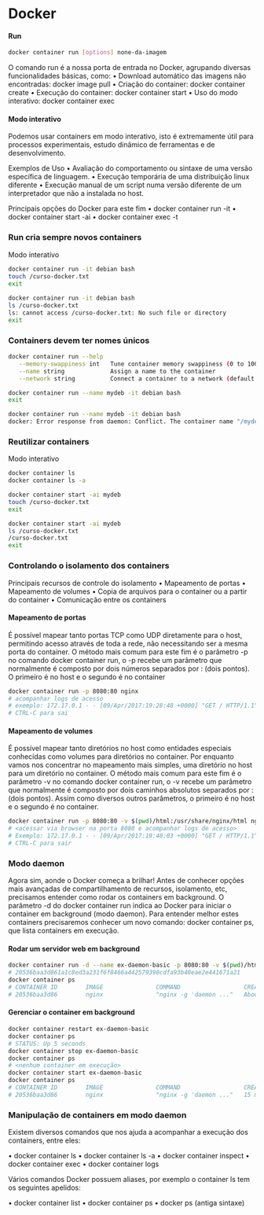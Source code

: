 # Docker

#### Run
```bash
docker container run [options] none-da-imagem
```

O comando run é a nossa porta de entrada no Docker, agrupando diversas funcionalidades básicas, como:
• Download automático das imagens não encontradas: docker image pull 
• Criação do container: docker container create 
• Execução do container: docker container start 
• Uso do modo interativo: docker container exec

#### Modo interativo

Podemos usar containers em modo interativo, isto é extremamente útil para processos experimentais, estudo dinâmico de ferramentas e de desenvolvimento.

Exemplos de Uso 
• Avaliação do comportamento ou sintaxe de uma versão específica de linguagem. 
• Execução temporária de uma distribuição linux diferente 
• Execução manual de um script numa versão diferente de um interpretador que não a instalada no host.

Principais opções do Docker para este fim 
• docker container run -it
• docker container start -ai 
• docker container exec -t

### Run cria sempre novos containers

Modo interativo

```bash
docker container run -it debian bash 
touch /curso-docker.txt 
exit
    
docker container run -it debian bash 
ls /curso-docker.txt 
ls: cannot access /curso-docker.txt: No such file or directory 
exit
```

### Containers devem ter nomes únicos

```bash
docker container run --help
   --memory-swappiness int   Tune container memory swappiness (0 to 100) (default -1)
   --name string             Assign a name to the container
   --network string          Connect a container to a network (default "default")

docker container run --name mydeb -it debian bash 
exit

docker container run --name mydeb -it debian bash 
docker: Error response from daemon: Conflict. The container name "/mydeb" is already in use by container ad86038db5a3e8099d7c5a828c30520d26b0b98e35cbba46699ef25b7606b350. You have to remove (or rename) that container to be able to reuse that name.. See 'docker run --help'.
```

### Reutilizar containers
Modo interativo

```bash
docker container ls 
docker container ls -a

docker container start -ai mydeb 
touch /curso-docker.txt
exit

docker container start -ai mydeb 
ls /curso-docker.txt 
/curso-docker.txt
exit
```

### Controlando o isolamento dos containers

Principais recursos de controle do isolamento
 • Mapeamento de portas
 • Mapeamento de volumes
 • Copia de arquivos para o container ou a partir do container
 • Comunicação entre os containers

#### Mapeamento de portas

É possível mapear tanto portas TCP como UDP diretamente para o host, permitindo acesso através de toda a rede, não necessitando ser a mesma porta do container. O método mais comum para este fim é o parâmetro -p no comando docker container run, o -p recebe um parâmetro que normalmente é composto por dois números separados por : (dois pontos). O primeiro é no host e o segundo é no container

```bash
docker container run -p 8080:80 nginx 
# acompanhar logs de acesso 
# exemplo: 172.17.0.1 - - [09/Apr/2017:19:28:48 +0000] "GET / HTTP/1.1" 304 0 "-" "Mozilla/5.0 (X11; Linux x86_64) AppleWebKit/537.36 (KHTML, like Gecko) Chrome/57.0.2987.133 Safari/537.36" "-" 
# CTRL-C para sai
```

#### Mapeamento de volumes

É possível mapear tanto diretórios no host como entidades especiais conhecidas como volumes para diretórios no container. Por enquanto vamos nos concentrar no mapeamento mais simples, uma diretório no host para um diretório no container. O método mais comum para este fim é o parâmetro -v no comando docker container run, o -v recebe um parâmetro que normalmente é composto por dois caminhos absolutos separados por : (dois pontos). Assim como diversos outros parâmetros, o primeiro é no host e o segundo é no container.

```bash
docker container run -p 8080:80 -v $(pwd)/html:/usr/share/nginx/html nginx 
# <acessar via browser na porta 8080 e acompanhar logs de acesso> 
# Exemplo: 172.17.0.1 - - [09/Apr/2017:19:40:03 +0000] "GET / HTTP/1.1" 200 21 "" "Mozilla/5.0 (X11; Linux x86_64) AppleWebKit/537.36 (KHTML, like Gecko) Chrome/57.0.2987.133 Safari/537.36" "-" 
# CTRL-C para sair
```

### Modo daemon

Agora sim, aonde o Docker começa a brilhar!
Antes de conhecer opções mais avançadas de compartilhamento de recursos, isolamento, etc, precisamos entender como rodar os containers em background. O parâmetro -d do docker container run indica ao Docker para iniciar o container em background (modo daemon).
Para entender melhor estes containers precisaremos conhecer um novo comando: docker container ps, que lista containers em execução.

#### Rodar um servidor web em background

```bash
docker container run -d --name ex-daemon-basic -p 8080:80 -v $(pwd)/html:/usr/share/nginx/html nginx
# 20536baa3d861a1c8ed3a231f6f8466a442579390cdfa93b40eae2e441671a21
docker container ps 
# CONTAINER ID        IMAGE               COMMAND                  CREATED              STATUS              PORTS NAMES 
# 20536baa3d86        nginx               "nginx -g 'daemon ..."   About a minute ago   Up About a minute 443/tcp, 0.0.0.0:8080->80/tcp   exercicio-07
```

#### Gerenciar o container em background

```bash
docker container restart ex-daemon-basic 
docker container ps 
# STATUS: Up 5 seconds
docker container stop ex-daemon-basic 
docker container ps 
# <nenhum container em execução>
docker container start ex-daemon-basic 
docker container ps 
# CONTAINER ID        IMAGE               COMMAND                  CREATED STATUS              PORTS                           NAMES 
# 20536baa3d86        nginx               "nginx -g 'daemon ..."   15 minutes ago Up 1 second         443/tcp, 0.0.0.0:8080->80/tcp   ex-daemon-basic
```

### Manipulação de containers em modo daemon

Existem diversos comandos que nos ajuda a acompanhar a execução dos containers, entre eles:

• docker container ls 
• docker container ls -a 
• docker container inspect 
• docker container exec 
• docker container logs

Vários comandos Docker possuem aliases, por exemplo o container ls tem os seguintes apelidos:

• docker container list 
• docker container ps 
• docker ps (antiga sintaxe)

